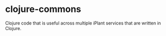 clojure-commons
===============

Clojure code that is useful across multiple iPlant services that are written in Clojure.
